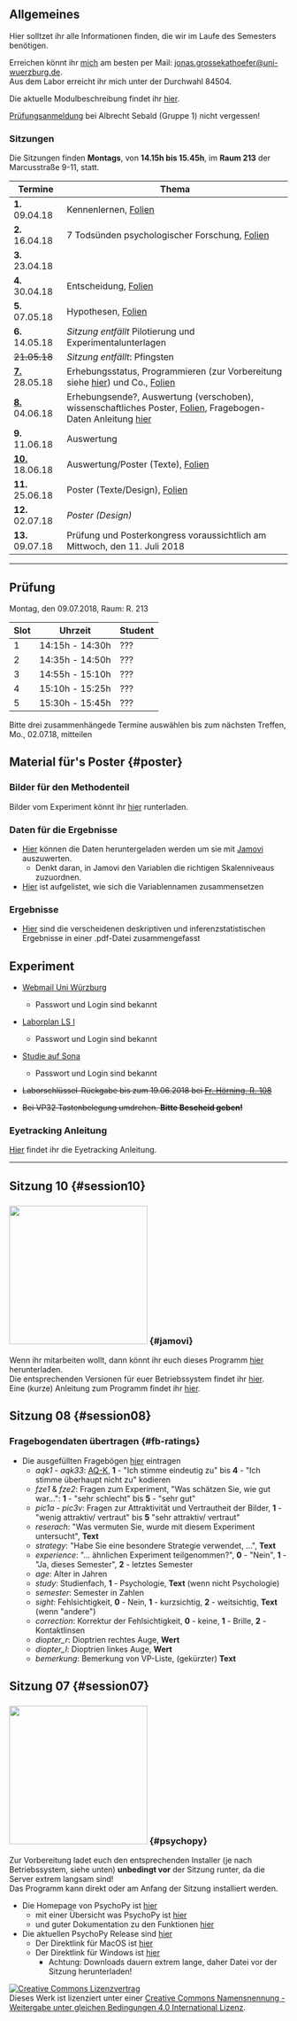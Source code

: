 ## Allgemeines

Hier solltzet ihr alle Informationen finden, die wir im Laufe des Semesters benötigen.

Erreichen könnt ihr [mich](http://www.i1.psychologie.uni-wuerzburg.de/ekp/personen/jonas-grossekathoefer/msc-jonas-grossekathoefer/) am besten per Mail: [jonas.grossekathoefer@uni-wuerzburg.de](mailto:jonas.grossekathoefer@uni-wuerzburg.de).  
Aus dem Labor erreicht ihr mich unter der Durchwahl 84504.

Die aktuelle Modulbeschreibung findet ihr [hier](https://www2.uni-wuerzburg.de/mhb/MB-de-06-PSY-EFM-152-m01.pdf).

[Prüfungsanmeldung](https://www-sbhome1.zv.uni-wuerzburg.de/qisserver/rds?state=verpublish&status=init&vmfile=no&publishid=191119&moduleCall=webInfo&publishConfFile=webInfo&publishSubDir=veranstaltung) bei Albrecht Sebald (Gruppe 1) nicht vergessen!

### Sitzungen

Die Sitzungen finden **Montags**, von **14.15h bis 15.45h**, im **Raum 213** der Marcusstraße 9-11, statt.

|Termine                   |Thema                                                        |
|--------------------------|-------------------------------------------------------------|
| **1.** 09.04.18          |Kennenlernen, [Folien](/ss18_empra08/slides/sitzung01.html)|
| **2.** 16.04.18          |7 Todsünden psychologischer Forschung, [Folien](/ss18_empra08/slides/sitzung02.html)|
| **3.** 23.04.18          ||
| **4.** 30.04.18          |Entscheidung, [Folien](/ss18_empra08/slides/sitzung04.html)|
| **5.** 07.05.18          |Hypothesen, [Folien](/ss18_empra08/slides/sitzung05.html)|
| **6.** 14.05.18          |*Sitzung entfällt* Pilotierung und Experimentalunterlagen|
| ~~21.05.18~~             |*Sitzung entfällt*: Pfingsten|
| [**7.**](#session07) 28.05.18 |Erhebungsstatus, Programmieren (zur Vorbereitung siehe [hier](#psychopy)) und Co., [Folien](/ss18_empra08/slides/sitzung07_psychopy.html)|
| [**8.**](#session08) 04.06.18 |Erhebungsende?, Auswertung (verschoben), wissenschaftliches Poster, [Folien](/ss18_empra08/slides/sitzung08_poster.html), Fragebogen-Daten Anleitung [hier](#fb-ratings)|
| **9.** 11.06.18          |Auswertung|
|[**10.**](#session10) 18.06.18 |Auswertung/Poster (Texte), [Folien](/ss18_empra08/slides/sitzung10_auswertung.html)|
|**11.** 25.06.18          |Poster (Texte/Design), [Folien](ss18_empra08/slides/sitzung11_diskussion.html#1)|
|**12.** 02.07.18          |*Poster (Design)*|
|**13.** 09.07.18          |Prüfung und Posterkongress voraussichtlich am Mittwoch, den 11. Juli 2018|

---

## Prüfung

Montag, den 09.07.2018, Raum: R. 213

|Slot|Uhrzeit    | Student |
|--|-------------|---------|
|1 | 14:15h - 14:30h | ??? |
|2 | 14:35h - 14:50h | ??? |
|3 | 14:55h - 15:10h | ??? |
|4 | 15:10h - 15:25h | ??? |
|5 | 15:30h - 15:45h | ??? |

Bitte drei zusammenhängede Termine auswählen bis zum nächsten Treffen, Mo., 02.07.18, mitteilen

## Material für's Poster {#poster}

### Bilder für den Methodenteil

Bilder vom Experiment könnt ihr [hier](/material/methoden-pics.zip) runterladen.

### Daten für die Ergebnisse

-   [Hier](material/results/df_jamovi.csv) können die Daten heruntergeladen werden um sie mit [Jamovi](#jamovi) auszuwerten.
    -   Denkt daran, in Jamovi den Variablen die richtigen Skalenniveaus zuzuordnen.
-   [Hier](https://grszkthfr.github.io/ss18_empra08/slides/sitzung10_auswertung.html#12) ist aufgelistet, wie sich die Variablennamen zusammensetzen

### Ergebnisse

-   [Hier](material/results/results_jamovi.pdf) sind die verscheidenen deskriptiven und inferenzstatistischen Ergebnisse in einer .pdf-Datei zusammengefasst

## Experiment

-   [Webmail Uni Würzburg](https://webmail.uni-wuerzburg.de/login.php)
    -   Passwort und Login sind bekannt

-   [Laborplan LS I](http://www.psychologie.uni-wuerzburg.de/psy1/laborbelegung_klinische/web/week.php?year=2018&month=5&day=25&area=3&room=45)
    -   Passwort und Login sind bekannt

-   [Studie auf Sona](https://psywue.sona-systems.com/exp_info.aspx?experiment_id=1067)
    -   Passwort und Login sind bekannt

-   ~~Laborschlüssel-Rückgabe bis zum 19.06.2018 bei [Fr. Hörning, R. 108](http://www.i1.psychologie.uni-wuerzburg.de/klin/personen/hoerning-barbara/)~~

-   ~~Bei VP32 Tastenbelegung umdrehen. **Bitte Bescheid geben!**~~

### Eyetracking Anleitung

[Hier](/material/instruction/anleitung_et.html) findet ihr die Eyetracking Anleitung.

---

## Sitzung 10 {#session10}

### <img src="https://www.jamovi.org/assets/header-logo.svg" width="250"> {#jamovi}

Wenn ihr mitarbeiten wollt, dann könnt ihr euch dieses Programm [hier](https://www.jamovi.org) herunterladen.  
Die entsprechenden Versionen für euer Betriebssystem findet ihr [hier](https://www.jamovi.org/download.html).  
Eine (kurze) Anleitung zum Programm findet ihr [hier](https://www.jamovi.org/user-manual.html).

## Sitzung 08 {#session08}

### Fragebogendaten übertragen {#fb-ratings}

-   Die ausgefüllten Fragebögen [hier](/material/fb-ratings.csv) eintragen
    -   *aqk1* - *aqk33*: [AQ-K](https://econtent.hogrefe.com/doi/full/10.1026/1616-3443.36.4.280), **1** - "Ich stimme eindeutig zu" bis **4** - "Ich stimme überhaupt nicht zu" kodieren
    -   *fze1* & *fze2*: Fragen zum Experiment, "Was schätzen Sie, wie gut war...": **1** - "sehr schlecht" bis **5** - "sehr gut"
    -   *pic1a* - *pic3v*: Fragen zur Attraktivität und Vertrautheit der Bilder, **1** - "wenig attraktiv/ vertraut" bis **5** "sehr attraktiv/ vertraut"
    -   *reserach*: "Was vermuten Sie, wurde mit diesem Experiment untersucht", **Text**
    -   *strategy*: "Habe Sie eine besondere Strategie verwendet, ...", **Text**
    -   *experience*: "... ähnlichen Experiment teilgenommen?", **0** - "Nein", **1** - "Ja, dieses Semester", **2** - letztes Semester
    -   *age*: Alter in Jahren
    -   *study*: Studienfach, **1** - Psychologie, **Text** (wenn nicht Psychologie)
    -   *semester*: Semester in Zahlen
    -   *sight*: Fehlsichtigkeit, **0** - Nein, **1** - kurzsichtig, **2** - weitsichtig, **Text** (wenn "andere")
    -   *correction*: Korrektur der Fehlsichtigkeit, **0** - keine, **1** - Brille, **2** - Kontaktlinsen
    -   *diopter_r*: Dioptrien rechtes Auge, **Wert**
    -   *diopter_l*: Dioptrien linkes Auge, **Wert**
    -   *bemerkung*: Bemerkung von VP-Liste, (gekürzter) **Text**

## Sitzung 07 {#session07}

### <img src="http://www.psychopy.org/_static/psychopyDocBanner2.gif" width="250"> {#psychopy}

Zur Vorbereitung ladet euch den entsprechenden Installer (je nach Betriebssystem, siehe unten) **unbedingt vor** der Sitzung runter, da die Server extrem langsam sind!  
Das Programm kann direkt oder am Anfang der Sitzung installiert werden.

-   Die Homepage von PsychoPy ist [hier](http://psychopy.org/)
    -   mit einer Übersicht was PsychoPy ist [hier](http://psychopy.org/about/overview.html)
    -   und guter Dokumentation zu den Funktionen [hier](http://psychopy.org/api/api.html#api)
-   Die aktuellen PsychoPy Release sind [hier](https://github.com/psychopy/psychopy/releases)
    -   Der Direktlink für MacOS ist [hier](https://github.com/psychopy/psychopy/releases/download/1.90.2/StandalonePsychoPy2-1.90.2-MacOS.dmg)
    -   Der Direktlink für Windows ist [hier](https://github.com/psychopy/psychopy/releases/download/1.90.2/StandalonePsychoPy2-1.90.2-win32.exe)
        -   Achtung: Downloads dauern extrem lange, daher Datei vor der Sitzung herunterladen!

<a rel="license" href="http://creativecommons.org/licenses/by-sa/4.0/"><img alt="Creative Commons Lizenzvertrag" style="border-width:0" src="https://i.creativecommons.org/l/by-sa/4.0/88x31.png" /></a><br />Dieses Werk ist lizenziert unter einer <a rel="license" href="http://creativecommons.org/licenses/by-sa/4.0/">Creative Commons Namensnennung - Weitergabe unter gleichen Bedingungen 4.0 International Lizenz</a>.